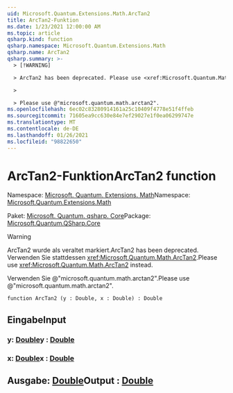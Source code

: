 ```yaml
---
uid: Microsoft.Quantum.Extensions.Math.ArcTan2
title: ArcTan2-Funktion
ms.date: 1/23/2021 12:00:00 AM
ms.topic: article
qsharp.kind: function
qsharp.namespace: Microsoft.Quantum.Extensions.Math
qsharp.name: ArcTan2
qsharp.summary: >-
  > [!WARNING]

  > ArcTan2 has been deprecated. Please use <xref:Microsoft.Quantum.Math.ArcTan2> instead.

  >

  > Please use @"microsoft.quantum.math.arctan2".
ms.openlocfilehash: 6ec02c83280914161a25c10409f4778e51f4ffeb
ms.sourcegitcommit: 71605ea9cc630e84e7ef29027e1f0ea06299747e
ms.translationtype: MT
ms.contentlocale: de-DE
ms.lasthandoff: 01/26/2021
ms.locfileid: "98822650"
---
```

# <a name="arctan2-function"></a><span data-ttu-id="7434e-102">ArcTan2-Funktion</span><span class="sxs-lookup"><span data-stu-id="7434e-102">ArcTan2 function</span></span>

<span data-ttu-id="7434e-103">Namespace: [Microsoft. Quantum. Extensions. Math](xref:Microsoft.Quantum.Extensions.Math)</span><span class="sxs-lookup"><span data-stu-id="7434e-103">Namespace: [Microsoft.Quantum.Extensions.Math](xref:Microsoft.Quantum.Extensions.Math)</span></span>

<span data-ttu-id="7434e-104">Paket: [Microsoft. Quantum. qsharp. Core](https://nuget.org/packages/Microsoft.Quantum.QSharp.Core)</span><span class="sxs-lookup"><span data-stu-id="7434e-104">Package: [Microsoft.Quantum.QSharp.Core](https://nuget.org/packages/Microsoft.Quantum.QSharp.Core)</span></span>


> [!WARNING]
> <span data-ttu-id="7434e-105">ArcTan2 wurde als veraltet markiert.</span><span class="sxs-lookup"><span data-stu-id="7434e-105">ArcTan2 has been deprecated.</span></span> <span data-ttu-id="7434e-106">Verwenden Sie stattdessen <xref:Microsoft.Quantum.Math.ArcTan2>.</span><span class="sxs-lookup"><span data-stu-id="7434e-106">Please use <xref:Microsoft.Quantum.Math.ArcTan2> instead.</span></span>
>
> <span data-ttu-id="7434e-107">Verwenden Sie @"microsoft.quantum.math.arctan2".</span><span class="sxs-lookup"><span data-stu-id="7434e-107">Please use @"microsoft.quantum.math.arctan2".</span></span>



```qsharp
function ArcTan2 (y : Double, x : Double) : Double
```


## <a name="input"></a><span data-ttu-id="7434e-108">Eingabe</span><span class="sxs-lookup"><span data-stu-id="7434e-108">Input</span></span>

### <a name="y--double"></a><span data-ttu-id="7434e-109">y: [Double](xref:microsoft.quantum.lang-ref.double)</span><span class="sxs-lookup"><span data-stu-id="7434e-109">y : [Double](xref:microsoft.quantum.lang-ref.double)</span></span>




### <a name="x--double"></a><span data-ttu-id="7434e-110">x: [Double](xref:microsoft.quantum.lang-ref.double)</span><span class="sxs-lookup"><span data-stu-id="7434e-110">x : [Double](xref:microsoft.quantum.lang-ref.double)</span></span>





## <a name="output--double"></a><span data-ttu-id="7434e-111">Ausgabe: [Double](xref:microsoft.quantum.lang-ref.double)</span><span class="sxs-lookup"><span data-stu-id="7434e-111">Output : [Double](xref:microsoft.quantum.lang-ref.double)</span></span>

